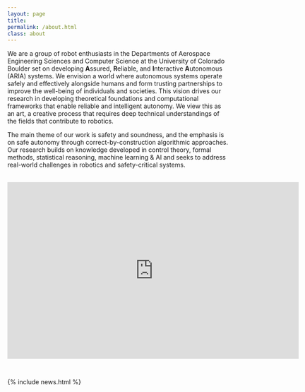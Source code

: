 ```yaml
---
layout: page
title: 
permalink: /about.html
class: about
---
```


We are a group of robot enthusiasts in the Departments of Aerospace Engineering Sciences and Computer Science at the University of Colorado Boulder set on developing **A**ssured, **R**eliable, and **I**nteractive **A**utonomous (ARIA) systems.  We envision a world where autonomous systems operate safely and effectively alongside humans and form trusting partnerships to improve the well-being of individuals and societies.  This vision drives our research in developing theoretical foundations and computational frameworks that enable reliable and intelligent autonomy.  We view this as an art, a creative process that requires deep technical understandings of the fields that contribute to robotics. 

The main theme of our work is safety and soundness, and the emphasis is on safe autonomy through correct-by-construction algorithmic approaches.  Our research builds on knowledge developed in control theory, formal methods, statistical reasoning, machine learning & AI and seeks to address real-world challenges in robotics and safety-critical systems.
<br>
<br>
<p align="center"><iframe width="660" height="400" src="https://youtube.com/embed/YoApl4unzAQ" frameborder="0" allowfullscreen style="padding-bottom:30px"></iframe></p>

{% include news.html %}